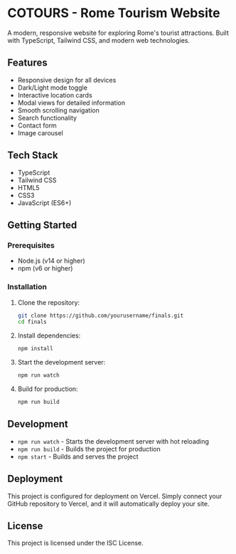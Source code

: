 # COTOURS - Rome Tourism Website

A modern, responsive website for exploring Rome's tourist attractions. Built with TypeScript, Tailwind CSS, and modern web technologies.

## Features

- Responsive design for all devices
- Dark/Light mode toggle
- Interactive location cards
- Modal views for detailed information
- Smooth scrolling navigation
- Search functionality
- Contact form
- Image carousel

## Tech Stack

- TypeScript
- Tailwind CSS
- HTML5
- CSS3
- JavaScript (ES6+)

## Getting Started

### Prerequisites

- Node.js (v14 or higher)
- npm (v6 or higher)

### Installation

1. Clone the repository:
   ```bash
   git clone https://github.com/yourusername/finals.git
   cd finals
   ```

2. Install dependencies:
   ```bash
   npm install
   ```

3. Start the development server:
   ```bash
   npm run watch
   ```

4. Build for production:
   ```bash
   npm run build
   ```

## Development

- `npm run watch` - Starts the development server with hot reloading
- `npm run build` - Builds the project for production
- `npm start` - Builds and serves the project

## Deployment

This project is configured for deployment on Vercel. Simply connect your GitHub repository to Vercel, and it will automatically deploy your site.

## License

This project is licensed under the ISC License. 